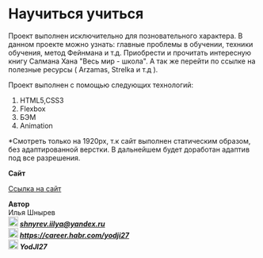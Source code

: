 # Научиться учиться

Проект выполнен исключительно для позновательного характера. В данном проекте можно узнать: главные проблемы в обучении, техники обучения, метод Фейнмана и т.д. 
Приобрести и прочитать интересную книгу Салмана Хана "Весь мир - школа". А так же перейти по ссылке на полезные ресурсы ( Arzamas, Strelka и т.д ).


Проект выполнен с помощью следующих технологий:
1. HTML5,CSS3
2. Flexbox
3. БЭМ
4. Animation

*Cмотреть только на 1920px, т.к сайт выполнен статическим образом, без адаптированной верстки. В дальнейшем будет доработан адаптив под все разрешения.

**Сайт**

[Ссылка на сайт](https://yodji27.github.io/how-to-learn/)

**Автор**  
Илья Шнырев  
***<img src="https://www.pngrepo.com/png/285/170/email.png" width="20" height="20">  shnyrev.iilya@yandex.ru***   
***<img src="https://simpleicons.org/icons/habr.svg" width="20" height="20">  https://career.habr.com/yodji27***  
***<img src="https://simpleicons.org/icons/telegram.svg" width="20" height="20">  YodJI27***  

